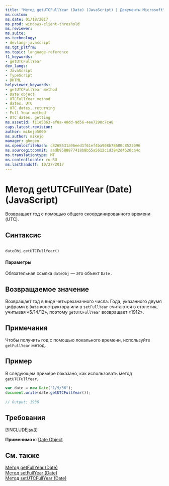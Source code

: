 ```yaml
---
title: "Метод getUTCFullYear (Date) (JavaScript) | Документы Microsoft"
ms.custom: 
ms.date: 01/18/2017
ms.prod: windows-client-threshold
ms.reviewer: 
ms.suite: 
ms.technology:
- devlang-javascript
ms.tgt_pltfrm: 
ms.topic: language-reference
f1_keywords:
- getUTCFullYear
dev_langs:
- JavaScript
- TypeScript
- DHTML
helpviewer_keywords:
- getUTCFullYear method
- Date object
- UTCFullYear method
- dates, UTC
- UTC dates, returning
- Full Year method
- UTC dates, getting
ms.assetid: f11e5363-ef8a-48dd-9d56-4ee7290c7c48
caps.latest.revision: 
author: mikejo5000
ms.author: mikejo
manager: ghogen
ms.openlocfilehash: c8268631a96eed1f61ef4ba908b78680c8522096
ms.sourcegitcommit: aadb9588877418b8b55a5612c1d3842d4520ca4c
ms.translationtype: MT
ms.contentlocale: ru-RU
ms.lasthandoff: 10/27/2017
---
```

# <a name="getutcfullyear-method-date-javascript"></a>Метод getUTCFullYear (Date) (JavaScript)
Возвращает год с помощью общего скоординированного времени (UTC).  
  
## <a name="syntax"></a>Синтаксис  
  
```  
  
dateObj.getUTCFullYear()   
```  
  
#### <a name="parameters"></a>Параметры  
 Обязательная ссылка `dateObj` — это объект `Date` .  
  
## <a name="return-value"></a>Возвращаемое значение  
 Возвращает год в виде четырехзначного числа. Года, указанного двумя цифрами в `Date` конструктора или в `setFullYear` считаются в столетия, учитывая «5/14/12», поэтому `getUTCFullYear` возвращает «1912».  
  
## <a name="remarks"></a>Примечания  
 Чтобы получить год с помощью локального времени, используйте `getFullYear` метод.  
  
## <a name="example"></a>Пример  
 В следующем примере показано, как использовать метод `getUTCFullYear`.  
  
```JavaScript  
var date = new Date("1/9/36");  
document.write(date.getUTCFullYear());  
  
// Output: 1936  
```  
  
## <a name="requirements"></a>Требования  
 [!INCLUDE[jsv3](../../javascript/reference/includes/jsv3-md.md)]  
  
 **Применимо к**: [Date Object](../../javascript/reference/date-object-javascript.md)  
  
## <a name="see-also"></a>См. также  
 [Метод getFullYear (Date)](../../javascript/reference/getfullyear-method-date-javascript.md)   
 [Метод setFullYear (Date)](../../javascript/reference/setfullyear-method-date-javascript.md)   
 [Метод setUTCFullYear (Date)](../../javascript/reference/setutcfullyear-method-date-javascript.md)